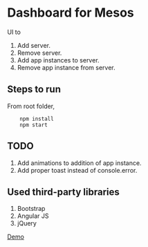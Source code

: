 # Dashboard for Mesos

UI to

1. Add server.
2. Remove server.
3. Add app instances to server.
4. Remove app instance from server.


## Steps to run

From root folder,

```
    npm install
    npm start
```

## TODO

1. Add animations to addition of app instance.
2. Add proper toast instead of console.error.

## Used third-party libraries

1. Bootstrap
2. Angular JS
3. jQuery

[Demo](https://imgur.com/RR5dCVP)

